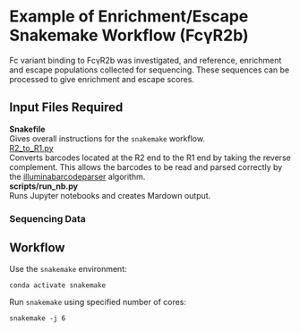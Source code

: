 # Example of Enrichment/Escape Snakemake Workflow (FcγR2b)

Fc variant binding to FcγR2b was investigated, and reference, enrichment and escape populations collected for sequencing. These sequences can be processed to give enrichment and escape scores.

## Input Files Required

**Snakefile**<br>
Gives overall instructions for the `snakemake` workflow.<br>
[R2_to_R1.py](https://github.com/Ortlund-Laboratory/DMS_IgG1Fc/blob/main/example_enrichment_escape/R2_to_R1.py)<br>
Converts barcodes located at the R2 end to the R1 end by taking the reverse complement. This allows the barcodes to be read and parsed correctly by the [illuminabarcodeparser](https://jbloomlab.github.io/dms_variants/dms_variants.illuminabarcodeparser.html#dms_variants.illuminabarcodeparser.IlluminaBarcodeParser) algorithm.<br>
**scripts/run_nb.py**<br>
Runs Jupyter notebooks and creates Mardown output.<br>


### Sequencing Data


## Workflow

Use the `snakemake` environment:

`conda activate snakemake`

Run `snakemake` using specified number of cores:

`snakemake -j 6`
